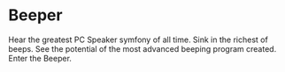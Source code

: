 # Beeper
Hear the greatest PC Speaker symfony of all time. Sink in the richest of beeps. See the potential of the most advanced beeping program created. Enter the Beeper.
